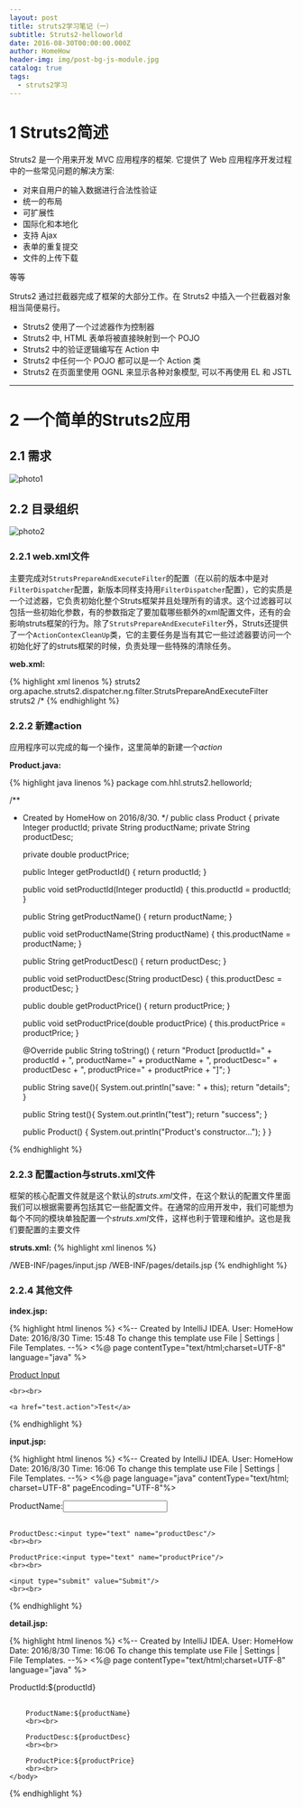 ```yaml
---
layout: post
title: struts2学习笔记（一）
subtitle: Struts2-helloworld
date: 2016-08-30T00:00:00.000Z
author: HomeHow
header-img: img/post-bg-js-module.jpg
catalog: true
tags:
  - struts2学习
---
```

# 1 Struts2简述 #
Struts2 是一个用来开发 MVC 应用程序的框架. 它提供了 Web 应用程序开发过程中的一些常见问题的解决方案:  

* 对来自用户的输入数据进行合法性验证  
* 统一的布局  
* 可扩展性  
* 国际化和本地化  
* 支持 Ajax  
* 表单的重复提交  
* 文件的上传下载  

等等 

 
Struts2 通过拦截器完成了框架的大部分工作。在 Struts2 中插入一个拦截器对象相当简便易行。  

*  Struts2 使用了一个过滤器作为控制器  
*  Struts2 中, HTML 表单将被直接映射到一个 POJO  
*  Struts2 中的验证逻辑编写在 Action 中  
*  Struts2 中任何一个 POJO 都可以是一个 Action 类  
*  Struts2 在页面里使用 OGNL 来显示各种对象模型, 可以不再使用 EL 和 JSTL  

---

# 2 一个简单的Struts2应用 #

## 2.1 需求 ##

![photo1](/img/in-post/struts2-learn-1/1.png)

## 2.2 目录组织 ##

![photo2](/img/in-post/struts2-learn-1/2.png)

### 2.2.1 web.xml文件 ###

主要完成对`StrutsPrepareAndExecuteFilter`的配置（在以前的版本中是对`FilterDispatcher`配置，新版本同样支持用`FilterDispatcher`配置），它的实质是一个过滤器，它负责初始化整个Struts框架并且处理所有的请求。这个过滤器可以包括一些初始化参数，有的参数指定了要加载哪些额外的xml配置文件，还有的会影响struts框架的行为。除了`StrutsPrepareAndExecuteFilter`外，Struts还提供了一个`ActionContexCleanUp`类，它的主要任务是当有其它一些过滤器要访问一个初始化好了的struts框架的时候，负责处理一些特殊的清除任务。  

**web.xml:**

{% highlight xml linenos %}
<web-app xmlns="http://xmlns.jcp.org/xml/ns/javaee"
         xmlns:xsi="http://www.w3.org/2001/XMLSchema-instance"
         xsi:schemaLocation="http://xmlns.jcp.org/xml/ns/javaee http://xmlns.jcp.org/xml/ns/javaee/web-app_3_1.xsd"
         version="3.1">
    <filter>
        <filter-name>struts2</filter-name>
        <filter-class>org.apache.struts2.dispatcher.ng.filter.StrutsPrepareAndExecuteFilter</filter-class>
    </filter>
    <filter-mapping>
        <filter-name>struts2</filter-name>
        <url-pattern>/*</url-pattern>
    </filter-mapping>
</web-app>
{% endhighlight %}

### 2.2.2 新建action ###

应用程序可以完成的每一个操作，这里简单的新建一个*action*

**Product.java:**

{% highlight java linenos %}
package com.hhl.struts2.helloworld;

/**
 * Created by HomeHow on 2016/8/30.
 */
public class Product {
    private Integer productId;
    private String productName;
    private String productDesc;

    private double productPrice;

    public Integer getProductId() {
        return productId;
    }

    public void setProductId(Integer productId) {
        this.productId = productId;
    }

    public String getProductName() {
        return productName;
    }

    public void setProductName(String productName) {
        this.productName = productName;
    }

    public String getProductDesc() {
        return productDesc;
    }

    public void setProductDesc(String productDesc) {
        this.productDesc = productDesc;
    }

    public double getProductPrice() {
        return productPrice;
    }

    public void setProductPrice(double productPrice) {
        this.productPrice = productPrice;
    }

    @Override
    public String toString() {
        return "Product [productId=" + productId + ", productName="
                + productName + ", productDesc=" + productDesc
                + ", productPrice=" + productPrice + "]";
    }

    public String save(){
        System.out.println("save: " + this);
        return "details";
    }

    public String test(){
        System.out.println("test");
        return "success";
    }

    public Product() {
        System.out.println("Product's constructor...");
    }
}

{% endhighlight %}


### 2.2.3 配置action与struts.xml文件 ###

框架的核心配置文件就是这个默认的*struts.xml*文件，在这个默认的配置文件里面我们可以根据需要再包括其它一些配置文件。在通常的应用开发中，我们可能想为每个不同的模块单独配置一个*struts.xml*文件，这样也利于管理和维护。这也是我们要配置的主要文件  

**struts.xml:**
{% highlight xml linenos %}
<?xml version="1.0" encoding="UTF-8"?>

<!DOCTYPE struts PUBLIC
        "-//Apache Software Foundation//DTD Struts Configuration 2.0//EN"
        "http://struts.apache.org/dtds/struts-2.0.dtd">

<struts>
    <package name="helloWorld" extends="struts-default">
        <action name="product-input">
            <result>/WEB-INF/pages/input.jsp</result>
        </action>
        <action name="product-save" class="com.hhl.struts2.helloworld.Product" method="save">
            <result name="details">/WEB-INF/pages/details.jsp</result>
        </action>
    </package>
</struts>
{% endhighlight %}

### 2.2.4 其他文件 ###

**index.jsp:**

{% highlight html linenos %}
<%--
  Created by IntelliJ IDEA.
  User: HomeHow
  Date: 2016/8/30
  Time: 15:48
  To change this template use File | Settings | File Templates.
--%>
<%@ page contentType="text/html;charset=UTF-8" language="java" %>
<html>
  <head>
    <meta http-equiv="Content-Type" content="text/html; charset=UTF-8">
    <title>Insert title here</title>
  </head>
  <body>
    <a href="product-input.action">Product Input</a>

    <br><br>

    <a href="test.action">Test</a>
  </body>
</html>
{% endhighlight %}

**input.jsp:**

{% highlight html linenos %}
<%--
  Created by IntelliJ IDEA.
  User: HomeHow
  Date: 2016/8/30
  Time: 16:06
  To change this template use File | Settings | File Templates.
--%>
<%@ page language="java" contentType="text/html; charset=UTF-8" pageEncoding="UTF-8"%>
<!DOCTYPE html PUBLIC "-//W3C//DTD HTML 4.01 Transitional//EN" "http://www.w3.org/TR/html4/loose.dtd">
<html>
<head>
    <meta http-equiv="Content-Type" content="text/html; charset=UTF-8">
    <title>Title</title>
</head>
<body>
<form action="product-save.action" method="post">
    ProductName:<input type="text" name="productName"/>
    <br><br>

    ProductDesc:<input type="text" name="productDesc"/>
    <br><br>

    ProductPrice:<input type="text" name="productPrice"/>
    <br><br>

    <input type="submit" value="Submit"/>
    <br><br>
</form>
</body>
</html>
{% endhighlight %}


**detail.jsp:**

{% highlight html linenos %}
<%--
  Created by IntelliJ IDEA.
  User: HomeHow
  Date: 2016/8/30
  Time: 16:06
  To change this template use File | Settings | File Templates.
--%>
<%@ page contentType="text/html;charset=UTF-8" language="java" %>
<html>
    <head>
        <title>Title</title>
    </head>
    <body>
        ProductId:${productId}
        <br><br>

        ProductName:${productName}
        <br><br>

        ProductDesc:${productDesc}
        <br><br>

        ProductPice:${productPrice}
        <br><br>
    </body>
</html>
{% endhighlight %}
